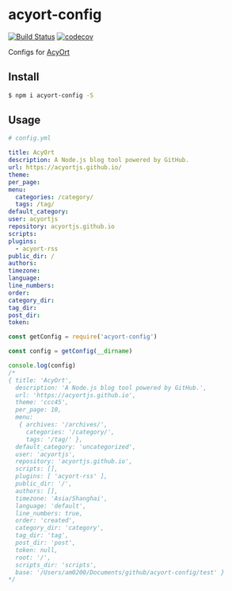 # acyort-config

[![Build Status](https://travis-ci.org/acyortjs/acyort-config.svg?branch=master)](https://travis-ci.org/acyortjs/acyort-config)
[![codecov](https://codecov.io/gh/acyortjs/acyort-config/branch/master/graph/badge.svg)](https://codecov.io/gh/acyortjs/acyort-config)

Configs for [AcyOrt](https://github.com/acyortjs/acyort)

## Install

```bash
$ npm i acyort-config -S
```

## Usage

```yml
# config.yml

title: AcyOrt
description: A Node.js blog tool powered by GitHub.
url: https://acyortjs.github.io/
theme:
per_page:
menu:
  categories: /category/
  tags: /tag/
default_category:
user: acyortjs
repository: acyortjs.github.io
scripts:
plugins:
  - acyort-rss
public_dir: /
authors:
timezone:
language:
line_numbers:
order:
category_dir:
tag_dir:
post_dir:
token:
```

```js
const getConfig = require('acyort-config')

const config = getConfig(__dirname)

console.log(config)
/*
{ title: 'AcyOrt',
  description: 'A Node.js blog tool powered by GitHub.',
  url: 'https://acyortjs.github.io',
  theme: 'ccc45',
  per_page: 10,
  menu:
   { archives: '/archives/',
     categories: '/category/',
     tags: '/tag/' },
  default_category: 'uncategorized',
  user: 'acyortjs',
  repository: 'acyortjs.github.io',
  scripts: [],
  plugins: [ 'acyort-rss' ],
  public_dir: '/',
  authors: [],
  timezone: 'Asia/Shanghai',
  language: 'default',
  line_numbers: true,
  order: 'created',
  category_dir: 'category',
  tag_dir: 'tag',
  post_dir: 'post',
  token: null,
  root: '/',
  scripts_dir: 'scripts',
  base: '/Users/am0200/Documents/github/acyort-config/test' }
*/
```
